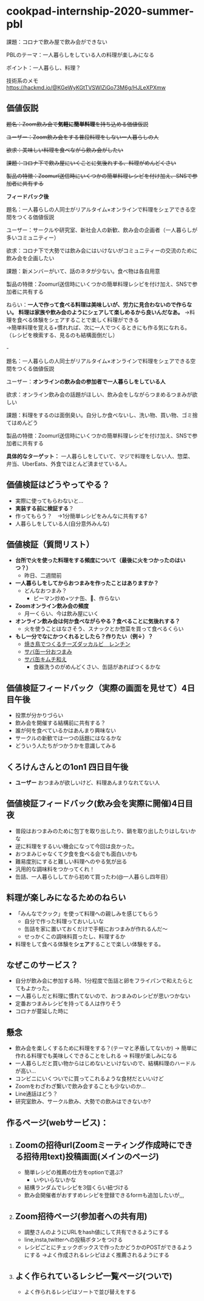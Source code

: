 # cookpad-internship-2020-summer-pbl
課題：コロナで飲み屋で飲み会ができない

PBLのテーマ：一人暮らしをしている人の料理が楽しみになる

ポイント：一人暮らし、料理？

技術系のメモ
https://hackmd.io/@KGeWyKGtTVSWlZiGo73M6g/HJLeXPXmw


## 価値仮説

~~題名：Zoom飲み会で**気軽に簡単料理**を持ち込める価値仮説~~

~~ユーザー：Zoom飲み会をする普段料理をしない一人暮らしの人~~

~~欲求：美味しい料理を食べながら飲み会がしたい~~

~~課題：コロナ下で飲み屋にいくことに気後れする、料理がめんどくさい~~

~~製品の特徴：Zoomurl送信時にいくつかの簡単料理レシピを付け加え、SNSで参加者に共有する~~

**フィードバック後**

題名：一人暮らしの人同士がリアルタイム×オンラインで料理をシェアできる空間をつくる価値仮説

ユーザー：サークルや研究室、新社会人の新歓、飲み会の企画者（一人暮らしが多いコミュニティー）

欲求：コロナ下で大勢では飲み会にはいけないがコミュニティーの交流のために飲み会を企画したい

課題：新メンバーがいて、話のネタが少ない。食べ物は各自用意

製品の特徴：Zoomurl送信時にいくつかの簡単料理レシピを付け加え、SNSで参加者に共有する

ねらい：**一人で作って食べる料理は美味しいが、労力に見合わないので作らない。**
**料理は家族や飲み会のようにシェアして楽しめるから良いんだなあ。**
->料理を食べる体験をシェアすることで楽しく料理ができる  
->簡単料理を覚える+慣れれば、次に一人でつくるときにも作る気になれる。（レシピを検索する、見るのも結構面倒だし）

-　

題名：一人暮らしの人同士がリアルタイム×オンラインで料理をシェアできる空間をつくる価値仮説

ユーザー：**オンラインの飲み会の参加者で一人暮らしをしている人**

欲求：オンライン飲み会の話題がほしい、飲み会をしながらつまめるつまみが欲しい

課題：料理をするのは面倒臭い。自分しか食べないし、洗い物、買い物、ゴミ捨てはめんどう

製品の特徴：Zoomurl送信時にいくつかの簡単料理レシピを付け加え、SNSで参加者に共有する

**具体的なターゲット：**
一人暮らしをしていて、マジで料理をしない人、惣菜、弁当、UberEats、外食でほとんど済ませている人。

## 価値検証はどうやってやる？
- 実際に使ってもらわないと...
- **実装する前に検証する**？
- 作ってもらう？　->1分簡単レシピをみんなに共有する?
- 人暮らしをしている人(自分意外みんな)


## 価値検証（質問リスト）
- **台所で火を使った料理をする頻度について（最後に火をつかったのはいつ？）**
    - 昨日、二週間前
- **一人暮らしをしてからおつまみを作ったことはありますか？**
    - どんなおつまみ？
        - ピーマン炒め+ツナ缶、🍟、作らない
- **Zoomオンライン飲み会の頻度**
    - 月一くらい、今は飲み屋にいく
- **オンライン飲み会は何か食べながらやる？食べることに気後れする？**
    - 火を使うことはなさそう、スナックとか惣菜を買って食べるくらい
- **もし一分でなにかつくれるとしたら？作りたい（例↓）？**
    - [焼き鳥でつくるチーズダッカルビ　レンチン](https://entabe.jp/26419/yakitori-can-cheese-dak-galbi-easy-recipe)
    - [サバ缶一分おつまみ](https://cookpad.com/recipe/5465688)
    - [サバ缶キムチ和え](http://ainoouchigohan.blog.jp/archives/1065020112.html)
        - 食器洗うのがめんどくさい、缶詰があればつくるかな


## 価値検証フィードバック（実際の画面を見せて）4日目午後
- 投票が分かりづらい
- 飲み会を開催する結構前に共有する？
- 誰が何を食べているかはあんまり興味ない
- サークルの新歓では一つの話題にはなるかな
- どういう人たちがつかうかを意識してみる

## くろけんさんとの1on1 四日目午後
- **ユーザー** おつまみが欲しいけど、料理あんまりなれてない人

## 価値検証フィードバック(飲み会を実際に開催)4日目夜
- 普段はおつまみのために包丁を取り出したり、鍋を取り出したりはしないかな
- 逆に料理をするいい機会になって今回は良かった。
- おつまみじゃなくて夕食を食べる会でも面白いかも
- 難易度別にすると難しい料理へのやる気が出る
- 汎用的な調味料をつかってくれ！
- 缶詰、一人暮らししてから初めて買ったわ(@一人暮らし四年目）

## 料理が楽しみ**になる**ためのねらい
- 「みんなでクック」を使って料理への親しみを感じてもらう
    - 自分で作った料理っておいしいな
    - 缶詰を家に置いておくだけで手軽におつまみが作れるんだ〜
    - せっかくこの調味料買ったし、料理するか
- 料理をして食べる体験を**シェア**することで楽しい体験をする。



## なぜこのサービス？
- 自分が飲み会に参加する時、1分程度で缶詰と卵をフライパンで和えたらとてもよかった。
- 一人暮らしだと料理に慣れてないので、おつまみのレシピが思いつかない
- 定番おつまみレシピを持ってる人は作りそう
- コロナが蔓延した時に

## 懸念
- 飲み会を楽しくするために料理をする？(テーマと矛盾してないか)
-> 簡単に作れる料理でも美味しくできることをしれる
-> 料理が楽しみになる
- 一人暮らしだと買い物からはじめないといけないので、結構料理のハードルが高い...
- コンビニにいくついでに買ってこれるような食材だといいけど
- Zoomをわざわざ繋いで飲み会することも少ないのか...
- Line通話はどう？
- 研究室飲み、サークル飲み、大勢での飲みはできないか?

## 作るページ(webサービス)：
1. Zoomの招待url(Zoomミーティング作成時にできる招待用text)投稿画面(メインのページ) 
    -
    - 簡単レシピの推薦の仕方をoptionで選ぶ?
        - いやいらないかな
    - 結構ランダムでレシピを3個くらい紐づける
    - 飲み会開催者がおすすめレシピを登録できるformも追加したいが,,,
        
2. Zoom招待ページ(参加者への共有用)
    -
    - 調整さんのようにURLをhash値にして共有できるようにする
    - line,insta,twitterへの投稿ボタンをつける
    - レシピごとにチェックボックスで作ったかどうかのPOSTができるようにする
    ->よく作成されるレシピはよく推薦されるようにする
    
    
3. よく作られているレシピ一覧ページ(ついで)
    - 
    - よく作られるレシピはソートで並び替えをする